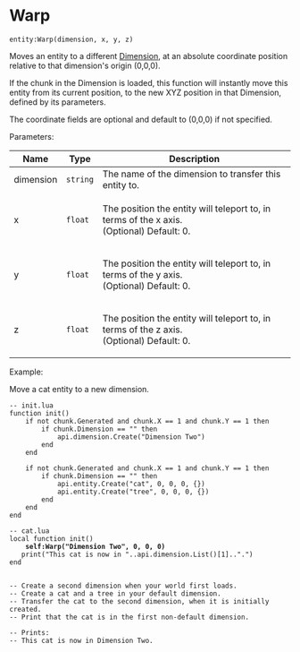 # Warp



`entity:Warp(dimension, x, y, z)`

Moves an entity to a different [Dimension](../../../dimension-api/), at an absolute coordinate position relative to that dimension's origin (0,0,0).

If the chunk in the Dimension is loaded, this function will instantly move this entity from its current position, to the new XYZ position in that Dimension, defined by its parameters.

The coordinate fields are optional and default to (0,0,0) if not specified.&#x20;



Parameters:

| Name      | Type     | Description                                                                                         |
| --------- | -------- | --------------------------------------------------------------------------------------------------- |
| dimension | `string` | The name of the dimension to transfer this entity to.                                               |
| x         | `float`  | <p>The position the entity will teleport to, in terms of the x axis. <br>(Optional) Default: 0.</p> |
| y         | `float`  | <p>The position the entity will teleport to, in terms of the y axis. <br>(Optional) Default: 0.</p> |
| z         | `float`  | <p>The position the entity will teleport to, in terms of the z axis. <br>(Optional) Default: 0.</p> |



Example:

Move a cat entity to a new dimension.

<pre class="language-lua"><code class="lang-lua">-- init.lua
function init()
	if not chunk.Generated and chunk.X == 1 and chunk.Y == 1 then 
		if chunk.Dimension == "" then
			api.dimension.Create("Dimension Two")	
		end	
	end
	
	if not chunk.Generated and chunk.X == 1 and chunk.Y == 1 then
		if chunk.Dimension == "" then 
			api.entity.Create("cat", 0, 0, 0, {})
			api.entity.Create("tree", 0, 0, 0, {})
		end
	end
end

-- cat.lua
local function init() 
<strong>	self:Warp("Dimension Two", 0, 0, 0)
</strong>	print("This cat is now in "..api.dimension.List()[1]..".")
end


-- Create a second dimension when your world first loads.
-- Create a cat and a tree in your default dimension.
-- Transfer the cat to the second dimension, when it is initially created.
-- Print that the cat is in the first non-default dimension.

-- Prints:
-- This cat is now in Dimension Two.
</code></pre>
